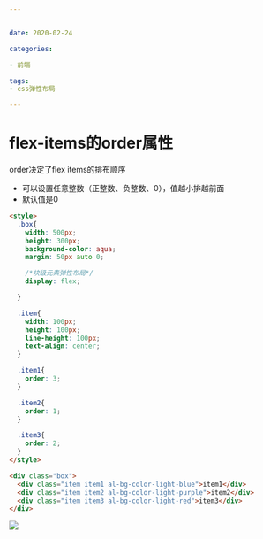 ```yaml
---


date: 2020-02-24

categories:

- 前端

tags:
- css弹性布局

---
```


# flex-items的order属性

order决定了flex items的排布顺序

- 可以设置任意整数（正整数、负整数、0），值越小排越前面
- 默认值是0

```html
<style>
  .box{
    width: 500px;
    height: 300px;
    background-color: aqua;
    margin: 50px auto 0;

    /*块级元素弹性布局*/
    display: flex;

  }

  .item{
    width: 100px;
    height: 100px;
    line-height: 100px;
    text-align: center;
  }

  .item1{
    order: 3;
  }

  .item2{
    order: 1;
  }

  .item3{
    order: 2;
  }
</style>
```

```html
<div class="box">
  <div class="item item1 al-bg-color-light-blue">item1</div>
  <div class="item item2 al-bg-color-light-purple">item2</div>
  <div class="item item3 al-bg-color-light-red">item3</div>
</div>
```

![](https://alanlee-image-bed.oss-cn-shenzhen.aliyuncs.com/note_images/20200214090634-408722.png#alt=20200214090624-827844)

